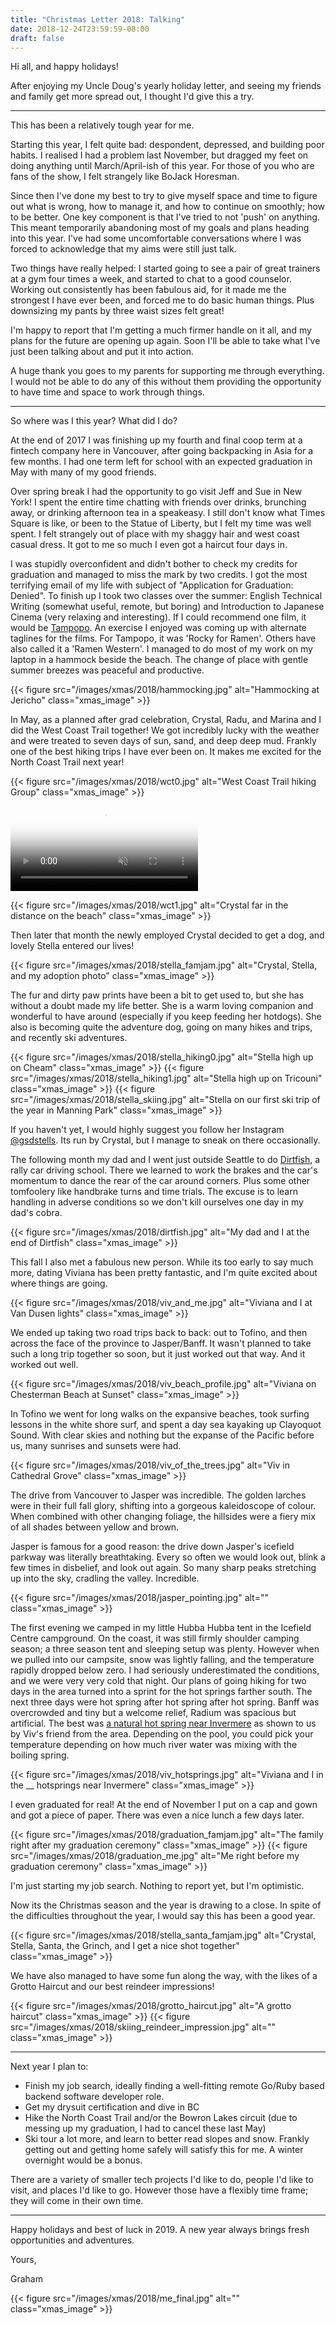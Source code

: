 ```yaml
---
title: "Christmas Letter 2018: Talking"
date: 2018-12-24T23:59:59-08:00
draft: false
---
```


Hi all, and happy holidays!

After enjoying my Uncle Doug's yearly holiday letter, and seeing my friends and family get more spread out, I thought I'd give this a try. 
____

This has been a relatively tough year for me.

Starting this year, I felt quite bad: despondent, depressed, and building poor habits. I realised I had a problem last November, but dragged my feet on doing anything until March/April-ish of this year. For those of you who are fans of the show, I felt strangely like BoJack Horesman.

Since then I've done my best to try to give myself space and time to figure out what is wrong, how to manage it, and how to continue on smoothly; how to be better. One key component is that I've tried to not 'push' on anything. This meant temporarily abandoning most of my goals and plans heading into this year. I've had some uncomfortable conversations where I was forced to acknowledge that my aims were still just talk.

Two things have really helped: I started going to see a pair of great trainers at a gym four times a week, and started to chat to a good counselor. Working out consistently has been fabulous aid, for it made me the strongest I have ever been, and forced me to do basic human things. Plus downsizing my pants by three waist sizes felt great!

I'm happy to report that I'm getting a much firmer handle on it all, and my plans for the future are opening up again. Soon I'll be able to take what I've just been talking about and put it into action. 

A huge thank you goes to my parents for supporting me through everything. I would not be able to do any of this without them providing the opportunity to have time and space to work through things.

___

So where was I this year? What did I do?

At the end of 2017 I was finishing up my fourth and final coop term at a fintech company here in Vancouver, after going backpacking in Asia for a few months. I had one term left for school with an expected graduation in May with many of my good friends.

Over spring break I had the opportunity to go visit Jeff and Sue in New York! I spent the entire time chatting with friends over drinks, brunching away, or drinking afternoon tea in a speakeasy. I still don't know what Times Square is like, or been to the Statue of Liberty, but I felt my time was well spent. I felt strangely out of place with my shaggy hair and west coast casual dress. It got to me so much I even got a haircut four days in.

I was stupidly overconfident and didn't bother to check my credits for graduation and managed to miss the mark by two credits. I got the most terrifying email of my life with subject of "Application for Graduation: Denied". To finish up I took two classes over the summer: English Technical Writing (somewhat useful, remote, but boring) and Introduction to Japanese Cinema (very relaxing and interesting). If I could recommend one film, it would be [Tampopo](https://www.imdb.com/title/tt0092048/). An exercise I enjoyed was coming up with alternate taglines for the films. For Tampopo, it was 'Rocky for Ramen'. Others have also called it a 'Ramen Western'. I managed to do most of my work on my laptop in a hammock beside the beach. The change of place with gentle summer breezes was peaceful and productive.

{{< figure src="/images/xmas/2018/hammocking.jpg" alt="Hammocking at Jericho" class="xmas_image" >}}

In May, as a planned after grad celebration, Crystal, Radu, and Marina and I did the West Coast Trail together! We got incredibly lucky with the weather and were treated to seven days of sun, sand, and deep deep mud. Frankly one of the best hiking trips I have ever been on. It makes me excited for the North Coast Trail next year!

{{< figure src="/images/xmas/2018/wct0.jpg" alt="West Coast Trail hiking Group" class="xmas_image" >}}
<video autoplay loop muted playsinline alt="Your current settings do not support auto-playing videos. You're probably on mobile. Either turn off data-saver temporarily, or try navigating to https://grellyd.com/videos/xmas/2018/wct.mp4" poster="images/xmas/2018/wct0.jpg"><source src="/videos/xmas/2018/wct.mp4" type="video/mp4"><p></p></video>
{{< figure src="/images/xmas/2018/wct1.jpg" alt="Crystal far in the distance on the beach" class="xmas_image" >}}

Then later that month the newly employed Crystal decided to get a dog, and lovely Stella entered our lives!

{{< figure src="/images/xmas/2018/stella_famjam.jpg" alt="Crystal, Stella, and my adoption photo" class="xmas_image" >}}

The fur and dirty paw prints have been a bit to get used to, but she has without a doubt made my life better. She is a warm loving companion and wonderful to have around (especially if you keep feeding her hotdogs). She also is becoming quite the adventure dog, going on many hikes and trips, and recently ski adventures.

{{< figure src="/images/xmas/2018/stella_hiking0.jpg" alt="Stella high up on Cheam" class="xmas_image" >}}
{{< figure src="/images/xmas/2018/stella_hiking1.jpg" alt="Stella high up on Tricouni" class="xmas_image" >}}
{{< figure src="/images/xmas/2018/stella_skiing.jpg" alt="Stella on our first ski trip of the year in Manning Park" class="xmas_image" >}}

If you haven't yet, I would highly suggest you follow her Instagram [@gsdstells](https://instagram.com/gsdstells). Its run by Crystal, but I manage to sneak on there occasionally.

The following month my dad and I went just outside Seattle to do [Dirtfish](https://dirtfish.com), a rally car driving school. There we learned to work the brakes and the car's momentum to dance the rear of the car around corners. Plus some other tomfoolery like handbrake turns and time trials. The excuse is to learn handling in adverse conditions so we don't kill ourselves one day in my dad's cobra.

{{< figure src="/images/xmas/2018/dirtfish.jpg" alt="My dad and I at the end of Dirtfish" class="xmas_image" >}}

This fall I also met a fabulous new person. While its too early to say much more, dating Viviana has been pretty fantastic, and I'm quite excited about where things are going. 

{{< figure src="/images/xmas/2018/viv_and_me.jpg" alt="Viviana and I at Van Dusen lights" class="xmas_image" >}}

We ended up taking two road trips back to back: out to Tofino, and then across the face of the province to Jasper/Banff. It wasn't planned to take such a long trip together so soon, but it just worked out that way. And it worked out well. 

{{< figure src="/images/xmas/2018/viv_beach_profile.jpg" alt="Viviana on Chesterman Beach at Sunset" class="xmas_image" >}}

In Tofino we went for long walks on the expansive beaches, took surfing lessons in the white shore surf, and spent a day sea kayaking up Clayoquot Sound. With clear skies and nothing but the expanse of the Pacific before us, many sunrises and sunsets were had.

{{< figure src="/images/xmas/2018/viv_of_the_trees.jpg" alt="Viv in Cathedral Grove" class="xmas_image" >}}

The drive from Vancouver to Jasper was incredible. The golden larches were in their full fall glory, shifting into a gorgeous kaleidoscope of colour. When combined with other changing foliage, the hillsides were a fiery mix of all shades between yellow and brown.

Jasper is famous for a good reason: the drive down Jasper's icefield parkway was literally breathtaking. Every so often we would look out, blink a few times in disbelief, and look out again. So many sharp peaks stretching up into the sky, cradling the valley. Incredible.

{{< figure src="/images/xmas/2018/jasper_pointing.jpg" alt="" class="xmas_image" >}}

The first evening we camped in my little Hubba Hubba tent in the Icefield Centre campground. On the coast, it was still firmly shoulder camping season; a three season tent and sleeping setup was plenty. However when we pulled into our campsite, snow was lightly falling, and the temperature rapidly dropped below zero. I had seriously underestimated the conditions, and we were very very cold that night. Our plans of going hiking for two days in the area turned into a sprint for the hot springs farther south. The next three days were hot spring after hot spring after hot spring. Banff was overcrowded and tiny but a welcome relief, Radium was spacious but artificial. The best was [a natural hot spring near Invermere](https://goo.gl/maps/dq58ZzDfQDs) as shown to us by Viv's friend from the area. Depending on the pool, you could pick your temperature depending on how much river water was mixing with the boiling spring.

{{< figure src="/images/xmas/2018/viv_hotsprings.jpg" alt="Viviana and I in the __ hotsprings near Invermere" class="xmas_image" >}}

I even graduated for real! At the end of November I put on a cap and gown and got a piece of paper. There was even a nice lunch a few days later.

{{< figure src="/images/xmas/2018/graduation_famjam.jpg" alt="The family right after my graduation ceremony" class="xmas_image" >}}
{{< figure src="/images/xmas/2018/graduation_me.jpg" alt="Me right before my graduation ceremony" class="xmas_image" >}}

I'm just starting my job search. Nothing to report yet, but I'm optimistic.

Now its the Christmas season and the year is drawing to a close. In spite of the difficulties throughout the year, I would say this has been a good year.

{{< figure src="/images/xmas/2018/stella_santa_famjam.jpg" alt="Crystal, Stella, Santa, the Grinch, and I get a nice shot together" class="xmas_image" >}}

We have also managed to have some fun along the way, with the likes of a Grotto Haircut and our best reindeer impressions!

{{< figure src="/images/xmas/2018/grotto_haircut.jpg" alt="A grotto haircut" class="xmas_image" >}}
{{< figure src="/images/xmas/2018/skiing_reindeer_impression.jpg" alt="" class="xmas_image" >}}

____

Next year I plan to:

* Finish my job search, ideally finding a well-fitting remote Go/Ruby based backend software developer role.
* Get my drysuit certification and dive in BC
* Hike the North Coast Trail and/or the Bowron Lakes circuit (due to messing up my graduation, I had to cancel these last May)
* Ski tour a lot more, and learn to better read slopes and snow. Frankly getting out and getting home safely will satisfy this for me. A winter overnight would be a bonus.

There are a variety of smaller tech projects I'd like to do, people I'd like to visit, and places I'd like to go. However those have a flexibly time frame; they will come in their own time. 

____

Happy holidays and best of luck in 2019. A new year always brings fresh opportunities and adventures.

Yours,

Graham

{{< figure src="/images/xmas/2018/me_final.jpg" alt="" class="xmas_image" >}}
